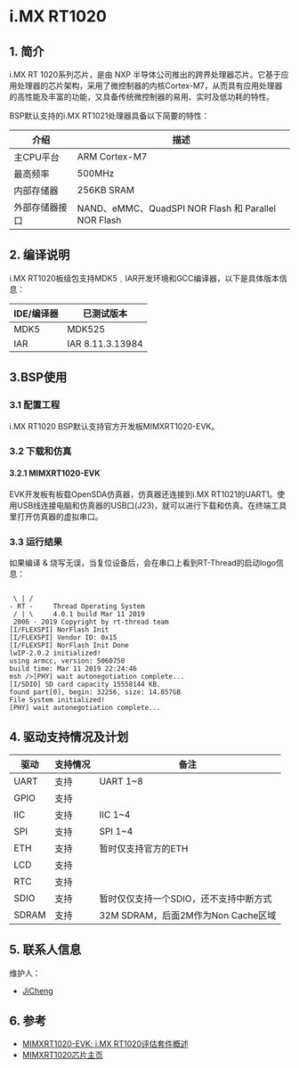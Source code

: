 #  i.MX RT1020

## 1. 简介

i.MX RT 1020系列芯片，是由 NXP 半导体公司推出的跨界处理器芯片。它基于应用处理器的芯片架构，采用了微控制器的内核Cortex-M7，从而具有应用处理器的高性能及丰富的功能，又具备传统微控制器的易用、实时及低功耗的特性。

BSP默认支持的i.MX RT1021处理器具备以下简要的特性：

| 介绍 | 描述 |
| ---- | ---- |
| 主CPU平台 | ARM Cortex-M7 |
| 最高频率 | 500MHz |
| 内部存储器 | 256KB  SRAM |
| 外部存储器接口 | NAND、eMMC、QuadSPI NOR Flash 和 Parallel NOR Flash |

## 2. 编译说明

i.MX RT1020板级包支持MDK5﹑IAR开发环境和GCC编译器，以下是具体版本信息：

| IDE/编译器 | 已测试版本 |
| ---------- | --------- |
| MDK5 | MDK525 |
| IAR | IAR 8.11.3.13984 |

## 3.BSP使用

### 3.1 配置工程

i.MX RT1020 BSP默认支持官方开发板MIMXRT1020-EVK。

### 3.2 下载和仿真

#### 3.2.1 MIMXRT1020-EVK

EVK开发板有板载OpenSDA仿真器，仿真器还连接到i.MX RT1021的UART1。使用USB线连接电脑和仿真器的USB口(J23)，就可以进行下载和仿真。在终端工具里打开仿真器的虚拟串口。

### 3.3 运行结果

如果编译 & 烧写无误，当复位设备后，会在串口上看到RT-Thread的启动logo信息：

```

 \ | /
- RT -     Thread Operating System
 / | \     4.0.1 build Mar 11 2019
 2006 - 2019 Copyright by rt-thread team
[I/FLEXSPI] NorFlash Init
[I/FLEXSPI] Vendor ID: 0x15
[I/FLEXSPI] NorFlash Init Done
lwIP-2.0.2 initialized!
using armcc, version: 5060750
build time: Mar 11 2019 22:24:46
msh />[PHY] wait autonegotiation complete...
[I/SDIO] SD card capacity 15558144 KB.
found part[0], begin: 32256, size: 14.857GB
File System initialized!
[PHY] wait autonegotiation complete...
```


## 4. 驱动支持情况及计划

| 驱动 | 支持情况  | 备注 |
| ------ | ----  | ------ |
| UART | 支持 | UART 1~8 |
| GPIO | 支持 |  |
| IIC | 支持 | IIC 1~4 |
| SPI | 支持 | SPI 1~4 |
| ETH | 支持 | 暂时仅支持官方的ETH |
| LCD | 支持 |  |
| RTC | 支持 |  |
| SDIO | 支持 | 暂时仅仅支持一个SDIO，还不支持中断方式 |
| SDRAM | 支持 | 32M SDRAM，后面2M作为Non Cache区域 |

## 5. 联系人信息

维护人：
- [JiCheng](https://github.com/jicheng0622)

## 6. 参考

- [MIMXRT1020-EVK: i.MX RT1020评估套件概述](https://www.nxp.com/support/developer-resources/software-development-tools/i.mx-developer-resources/i.mx-rt1020-evaluation-kit:MIMXRT1020-EVK)
- [MIMXRT1020芯片主页](https://www.nxp.com/products/processors-and-microcontrollers/arm-based-processors-and-mcus/i.mx-applications-processors/i.mx-rt-series/i.mx-rt1020-crossover-processor-with-arm-cortex-m7-core:i.MX-RT1020?)
